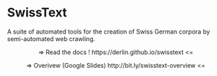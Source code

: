 # SwissText

A suite of automated tools for the creation of Swiss German corpora by semi-automated web crawling.

<p align=center> => Read the docs ! https://derlin.github.io/swisstext <= </p>
<p align=center> => Overivew (Google Slides) http://bit.ly/swisstext-overview <= </p>
